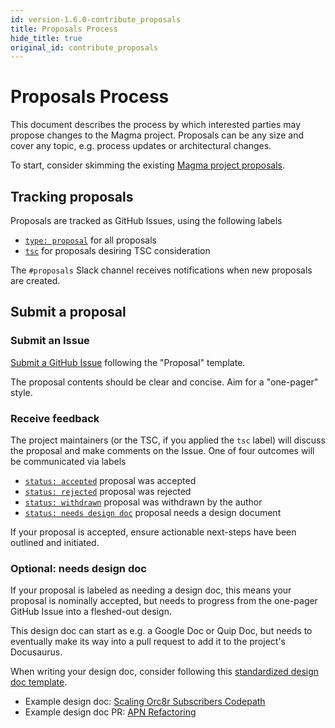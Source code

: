 ```yaml
---
id: version-1.6.0-contribute_proposals
title: Proposals Process
hide_title: true
original_id: contribute_proposals
---
```


# Proposals Process

This document describes the process by which interested parties may propose changes to the Magma project. Proposals can be any size and cover any topic, e.g. process updates or architectural changes.

To start, consider skimming the existing [Magma project proposals](https://github.com/magma/magma/issues?q=is%3Aissue+label%3A%22type%3A+proposal%22+).

## Tracking proposals

Proposals are tracked as GitHub Issues, using the following labels
- [`type: proposal`](https://github.com/magma/magma/issues?q=is%3Aissue+label%3A%22type%3A+proposal%22+) for all proposals
- [`tsc`](https://github.com/magma/magma/issues?q=is%3Aissue+label%3A%22type%3A+proposal%22+label%3Atsc) for proposals desiring TSC consideration

The `#proposals` Slack channel receives notifications when new proposals are created.

## Submit a proposal

### Submit an Issue

[Submit a GitHub Issue](https://github.com/magma/magma/issues/new/choose) following the "Proposal" template.

The proposal contents should be clear and concise. Aim for a "one-pager" style.

### Receive feedback

The project maintainers (or the TSC, if you applied the `tsc` label) will discuss the proposal and make comments on the Issue. One of four outcomes will be communicated via labels

- [`status: accepted`](https://github.com/magma/magma/labels/status%3A%20accepted) proposal was accepted
- [`status: rejected`](https://github.com/magma/magma/labels/status%3A%20rejected) proposal was rejected
- [`status: withdrawn`](https://github.com/magma/magma/labels/status%3A%20withdrawn) proposal was withdrawn by the author
- [`status: needs design doc`](https://github.com/magma/magma/labels/status%3A%20needs%20design%20doc) proposal needs a design document

If your proposal is accepted, ensure actionable next-steps have been outlined and initiated.

### Optional: needs design doc

If your proposal is labeled as needing a design doc, this means your proposal is nominally accepted, but needs to progress from the one-pager GitHub Issue into a fleshed-out design.

This design doc can start as e.g. a Google Doc or Quip Doc, but needs to eventually make its way into a pull request to add it to the project's Docusaurus.

When writing your design doc, consider following this [standardized design doc template](https://www.industrialempathy.com/posts/design-docs-at-google/).

- Example design doc: [Scaling Orc8r Subscribers Codepath](https://magma.github.io/magma/docs/next/proposals/p010_subscriber_scaling)
- Example design doc PR: [APN Refactoring](https://github.com/magma/magma/pull/7191)
